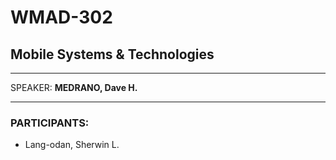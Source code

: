 # WMAD-302

## Mobile Systems & Technologies

---

SPEAKER: **MEDRANO, Dave H.**

---

### PARTICIPANTS:
- Lang-odan, Sherwin L.

